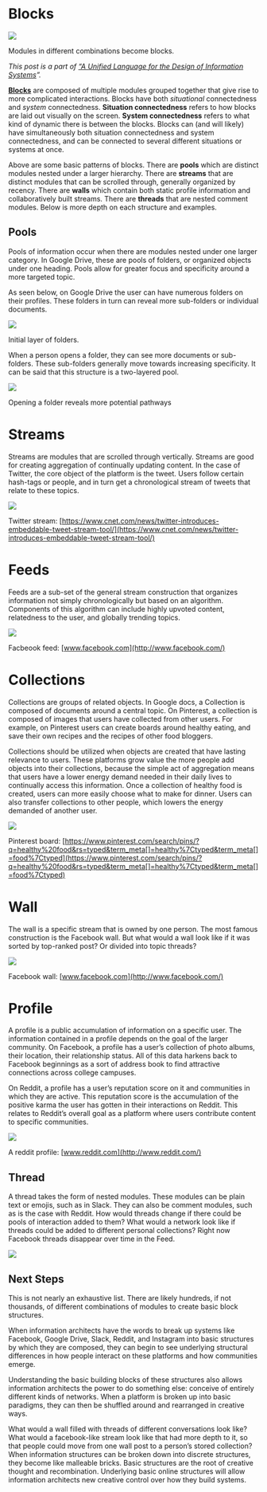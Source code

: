 ﻿---
author: Rachel Jaffe
date: Jun 10, 2019
source: https://rachelaliana.medium.com/a-pattern-language-interaction-blocks-a398b7ccf3fc
---

# Blocks

![](images/Cj8_-Yrykx-s4ag0aeoKIw.png)

Modules in different combinations become blocks.

_This post is a part of_ [_“A Unified Language for the Design of Information Systems_](a-unified-language-for-the-design-of-information-systems.md)_”._

[**Blocks**](a-pattern-language-interaction-blocks.md)  are composed of multiple modules grouped together that give rise to more complicated interactions. Blocks have both  _situational_ connectedness and  _system_ connectedness.  **Situation connectedness** refers to how blocks are laid out visually on the screen.  **System connectedness**  refers to what kind of dynamic there is between the blocks. Blocks can (and will likely) have simultaneously both situation connectedness and system connectedness, and can be connected to several different situations or systems at once.

Above are some basic patterns of blocks. There are  **pools** which are distinct modules nested under a larger hierarchy. There are  **streams**  that are distinct modules that can be scrolled through, generally organized by recency. There are  **walls** which contain both static profile information and collaboratively built streams. There are  **threads**  that are nested comment modules. Below is more depth on each structure and examples.

## Pools

Pools of information occur when there are modules nested under one larger category. In Google Drive, these are pools of folders, or organized objects under one heading. Pools allow for greater focus and specificity around a more targeted topic.

As seen below, on Google Drive the user can have numerous folders on their profiles. These folders in turn can reveal more sub-folders or individual documents.

![](images/2rQB-dyI7Ww8WF99GTj9jA.png)

Initial layer of folders.

When a person opens a folder, they can see more documents or sub-folders. These sub-folders generally move towards increasing specificity. It can be said that this structure is a two-layered pool.

![](images/nlUaiRfn6bDEBVfOB0xnTA.png)

Opening a folder reveals more potential pathways

# Streams

Streams are modules that are scrolled through vertically. Streams are good for creating aggregation of continually updating content. In the case of Twitter, the core object of the platform is the tweet. Users follow certain hash-tags or people, and in turn get a chronological stream of tweets that relate to these topics.

![](images/Zd6ph5ajEvMxUBdwJnNszw.png)

Twitter stream:  [https://www.cnet.com/news/twitter-introduces-embeddable-tweet-stream-tool/](https://www.cnet.com/news/twitter-introduces-embeddable-tweet-stream-tool/)

# Feeds

Feeds are a sub-set of the general stream construction that organizes information not simply chronologically but based on an algorithm. Components of this algorithm can include highly upvoted content, relatedness to the user, and globally trending topics.

![](images/I2x-nd0Gb0GuZaRGOFi2Jg.png)

Facbeook feed:  [www.facebook.com](http://www.facebook.com/)

# Collections

Collections are groups of related objects. In Google docs, a Collection is composed of documents around a central topic. On Pinterest, a collection is composed of images that users have collected from other users. For example, on Pinterest users can create boards around healthy eating, and save their own recipes and the recipes of other food bloggers.

Collections should be utilized when objects are created that have lasting relevance to users. These platforms grow value the more people add objects into their collections, because the simple act of aggregation means that users have a lower energy demand needed in their daily lives to continually access this information. Once a collection of healthy food is created, users can more easily choose what to make for dinner. Users can also transfer collections to other people, which lowers the energy demanded of another user.

![](images/6tE0F9o2zYaq9K6Qm6jo8Q.png)

Pinterest board:  [https://www.pinterest.com/search/pins/?q=healthy%20food&rs=typed&term_meta[]=healthy%7Ctyped&term_meta[]=food%7Ctyped](https://www.pinterest.com/search/pins/?q=healthy%20food&rs=typed&term_meta[]=healthy%7Ctyped&term_meta[]=food%7Ctyped)

# Wall

The wall is a specific stream that is owned by one person. The most famous construction is the Facebook wall. But what would a wall look like if it was sorted by top-ranked post? Or divided into topic threads?

![](images/xOzpwuxSFem76MvfZY8qRg.png)

Facebook wall:  [www.facebook.com](http://www.facebook.com/)

# Profile

A profile is a public accumulation of information on a specific user. The information contained in a profile depends on the goal of the larger community. On Facebook, a profile has a user’s collection of photo albums, their location, their relationship status. All of this data harkens back to Facebook beginnings as a sort of address book to find attractive connections across college campuses.

On Reddit, a profile has a user’s reputation score on it and communities in which they are active. This reputation score is the accumulation of the positive karma the user has gotten in their interactions on Reddit. This relates to Reddit’s overall goal as a platform where users contribute content to specific communities.

![](images/gtMHdmbuyCsPcZnUrEe9Uw.png)

A reddit profile:  [www.reddit.com](http://www.reddit.com/)

## Thread

A thread takes the form of nested modules. These modules can be plain text or emojis, such as in Slack. They can also be comment modules, such as is the case with Reddit. How would threads change if there could be pools of interaction added to them? What would a network look like if threads could be added to different personal collections? Right now Facebook threads disappear over time in the Feed.

![](images/dedvH6KVSjPmeivtKr-Iow.png)

## Next Steps

This is not nearly an exhaustive list. There are likely hundreds, if not thousands, of different combinations of modules to create basic block structures.

When information architects have the words to break up systems like Facebook, Google Drive, Slack, Reddit, and Instagram into basic structures by which they are composed, they can begin to see underlying structural differences in how people interact on these platforms and how communities emerge.

Understanding the basic building blocks of these structures also allows information architects the power to do something else: conceive of entirely different kinds of networks. When a platform is broken up into basic paradigms, they can then be shuffled around and rearranged in creative ways.

What would a wall filled with threads of different conversations look like? What would a facebook-like stream look like that had more depth to it, so that people could move from one wall post to a person’s stored collection? When information structures can be broken down into discrete structures, they become like malleable bricks. Basic structures are the root of creative thought and recombination. Underlying basic online structures will allow information architects new creative control over how they build systems.
